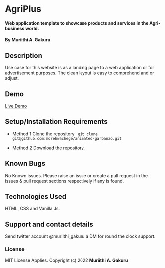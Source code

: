 # AgriPlus
#### Web application template to showcase products and services in the Agri-business world.
#### By Muriithi A. Gakuru
## Description
Use case for this website is as a landing page to a web application or for advertisement purposes. The clean layout is easy to comprehend and or adjust.

## Demo 
[Live Demo](https://morehwachege.github.io/animated-garbanzo/)
    
    
## Setup/Installation Requirements
 * Method 1
    Clone the repository
    ``` git clone git@github.com:morehwachege/animated-garbanzo.git```
    
 * Method 2
    Download the repository.
## Known Bugs
No Known issues. Please raise an issue or create a pull request in the issues & pull request sections respectively if any is found.
## Technologies Used
HTML, CSS and Vanilla Js.
## Support and contact details
Send twitter account @muriithi_gakuru a DM for round the clock support.
### License
MIT License Applies.
Copyright (c) 2022 **Muriithi A. Gakuru**
